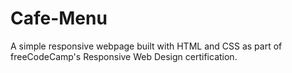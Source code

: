 # Cafe-Menu
A simple responsive webpage built with HTML and CSS as part of freeCodeCamp's Responsive Web Design certification.
